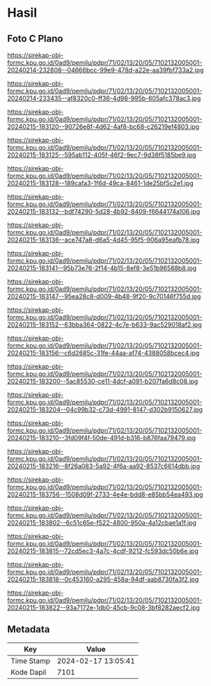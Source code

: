 # Hasil

## Foto C Plano

https://sirekap-obj-formc.kpu.go.id/0ad9/pemilu/pdpr/71/02/13/20/05/7102132005001-20240214-232808--04666bcc-99e9-478d-a22e-aa39fbf733a2.jpg

https://sirekap-obj-formc.kpu.go.id/0ad9/pemilu/pdpr/71/02/13/20/05/7102132005001-20240214-233435--af8320c0-ff36-4d98-995b-605afc378ac3.jpg

https://sirekap-obj-formc.kpu.go.id/0ad9/pemilu/pdpr/71/02/13/20/05/7102132005001-20240215-183120--90726e8f-4d62-4af8-bc68-c26219ef4803.jpg

https://sirekap-obj-formc.kpu.go.id/0ad9/pemilu/pdpr/71/02/13/20/05/7102132005001-20240215-183125--595ab112-405f-46f2-9ec7-9d38f5185be9.jpg

https://sirekap-obj-formc.kpu.go.id/0ad9/pemilu/pdpr/71/02/13/20/05/7102132005001-20240215-183128--189cafa3-1f6d-49ca-8461-1de25bf5c2e1.jpg

https://sirekap-obj-formc.kpu.go.id/0ad9/pemilu/pdpr/71/02/13/20/05/7102132005001-20240215-183132--bdf74290-5d28-4b92-8409-f6644174a106.jpg

https://sirekap-obj-formc.kpu.go.id/0ad9/pemilu/pdpr/71/02/13/20/05/7102132005001-20240215-183136--ace747a8-d6a5-4d45-95f5-906a95eafb78.jpg

https://sirekap-obj-formc.kpu.go.id/0ad9/pemilu/pdpr/71/02/13/20/05/7102132005001-20240215-183141--95b73e76-2f14-4b15-8ef8-3e51b96588b8.jpg

https://sirekap-obj-formc.kpu.go.id/0ad9/pemilu/pdpr/71/02/13/20/05/7102132005001-20240215-183147--95ea28c8-d009-4b48-9f20-9c70146f755d.jpg

https://sirekap-obj-formc.kpu.go.id/0ad9/pemilu/pdpr/71/02/13/20/05/7102132005001-20240215-183152--63bba364-0822-4c7e-b633-9ac529018af2.jpg

https://sirekap-obj-formc.kpu.go.id/0ad9/pemilu/pdpr/71/02/13/20/05/7102132005001-20240215-183156--c6d2685c-31fe-44aa-af74-4388058bcec4.jpg

https://sirekap-obj-formc.kpu.go.id/0ad9/pemilu/pdpr/71/02/13/20/05/7102132005001-20240215-183200--5ac85530-ce11-4dcf-a091-b207fa6d8c08.jpg

https://sirekap-obj-formc.kpu.go.id/0ad9/pemilu/pdpr/71/02/13/20/05/7102132005001-20240215-183204--04c99b32-c73d-4991-8147-d302b9150627.jpg

https://sirekap-obj-formc.kpu.go.id/0ad9/pemilu/pdpr/71/02/13/20/05/7102132005001-20240215-183210--3fd09f4f-50de-491d-b316-b876faa79479.jpg

https://sirekap-obj-formc.kpu.go.id/0ad9/pemilu/pdpr/71/02/13/20/05/7102132005001-20240215-183216--8f26a083-5a92-4f6a-aa92-8537c6614dbb.jpg

https://sirekap-obj-formc.kpu.go.id/0ad9/pemilu/pdpr/71/02/13/20/05/7102132005001-20240215-183756--1508d09f-2733-4e4e-bdd8-e85bb54ea493.jpg

https://sirekap-obj-formc.kpu.go.id/0ad9/pemilu/pdpr/71/02/13/20/05/7102132005001-20240215-183802--6c51c65e-f522-4800-950a-4a12cbae1a1f.jpg

https://sirekap-obj-formc.kpu.go.id/0ad9/pemilu/pdpr/71/02/13/20/05/7102132005001-20240215-183815--72cd5ec3-4a7c-4cdf-9212-fc593dc50b6e.jpg

https://sirekap-obj-formc.kpu.go.id/0ad9/pemilu/pdpr/71/02/13/20/05/7102132005001-20240215-183818--0c453160-a295-458a-94df-aab8730fa3f2.jpg

https://sirekap-obj-formc.kpu.go.id/0ad9/pemilu/pdpr/71/02/13/20/05/7102132005001-20240215-183822--93a7172e-1db0-45cb-9c08-3bf8282aecf2.jpg


## Metadata

| Key        | Value               |
| ---------- | ------------------- |
| Time Stamp | 2024-02-17 13:05:41 |
| Kode Dapil | 7101                |



